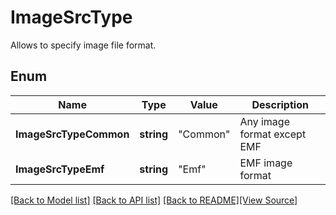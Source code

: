 # ImageSrcType
Allows to specify image file format.

## Enum
Name | Type | Value | Description
------------ | ------------- | ------------- | -------------
**ImageSrcTypeCommon** | **string** | "Common" | Any image format except EMF
**ImageSrcTypeEmf** | **string** | "Emf" | EMF image format

[[Back to Model list]](../README.md#documentation-for-models) [[Back to API list]](../README.md#documentation-for-api-endpoints) [[Back to README]](../README.md)[[View Source]](../image_src_type.go)


